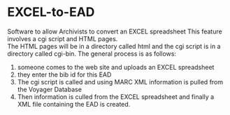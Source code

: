 # EXCEL-to-EAD
Software to allow Archivists to convert an EXCEL spreadsheet 
This feature involves a cgi script and HTML pages.  
The HTML pages will be in a directory called html and the cgi script is in a directory called cgi-bin.
The general process is as follows:
 1. someone comes to the web site and uploads an EXCEL spreadsheet
 2. they enter the bib id for this EAD
 3. The cgi script is called and using MARC XML information is pulled from the Voyager Database
 4. Then information is culled from the EXCEL spreadsheet and finally a XML file containing the EAD is created.
